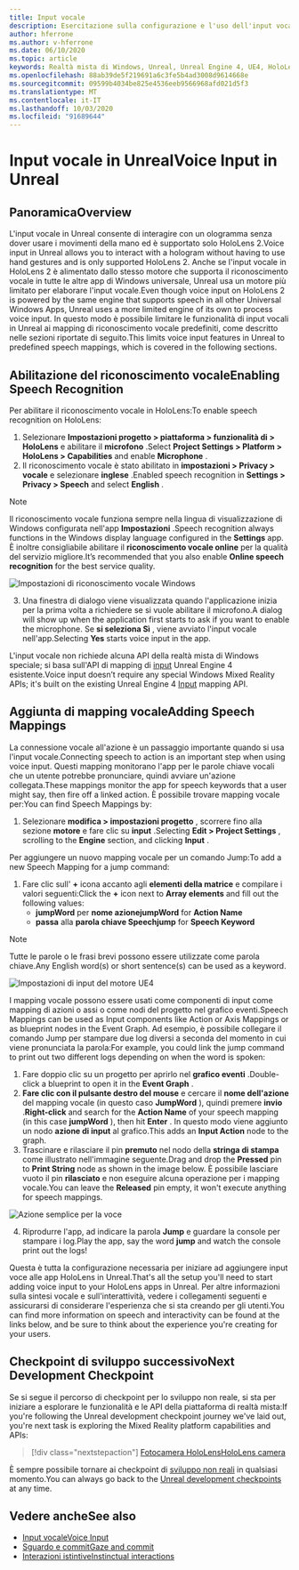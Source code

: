 ```yaml
---
title: Input vocale
description: Esercitazione sulla configurazione e l'uso dell'input vocale in HoloLens 2 e Unreal Engine
author: hferrone
ms.author: v-hferrone
ms.date: 06/10/2020
ms.topic: article
keywords: Realtà mista di Windows, Unreal, Unreal Engine 4, UE4, HoloLens 2, Voice, input vocale, riconoscimento vocale, realtà mista, sviluppo, funzionalità, documentazione, guide, ologrammi, sviluppo di giochi
ms.openlocfilehash: 88ab39de5f219691a6c3fe5b4ad3008d9614668e
ms.sourcegitcommit: 09599b4034be825e4536eeb9566968afd021d5f3
ms.translationtype: MT
ms.contentlocale: it-IT
ms.lasthandoff: 10/03/2020
ms.locfileid: "91689644"
---
```

# <a name="voice-input-in-unreal"></a><span data-ttu-id="574d7-104">Input vocale in Unreal</span><span class="sxs-lookup"><span data-stu-id="574d7-104">Voice Input in Unreal</span></span>

## <a name="overview"></a><span data-ttu-id="574d7-105">Panoramica</span><span class="sxs-lookup"><span data-stu-id="574d7-105">Overview</span></span>
<span data-ttu-id="574d7-106">L'input vocale in Unreal consente di interagire con un ologramma senza dover usare i movimenti della mano ed è supportato solo HoloLens 2.</span><span class="sxs-lookup"><span data-stu-id="574d7-106">Voice input in Unreal allows you to interact with a hologram without having to use hand gestures and is only supported HoloLens 2.</span></span> <span data-ttu-id="574d7-107">Anche se l'input vocale in HoloLens 2 è alimentato dallo stesso motore che supporta il riconoscimento vocale in tutte le altre app di Windows universale, Unreal usa un motore più limitato per elaborare l'input vocale.</span><span class="sxs-lookup"><span data-stu-id="574d7-107">Even though voice input on HoloLens 2 is powered by the same engine that supports speech in all other Universal Windows Apps, Unreal uses a more limited engine of its own to process voice input.</span></span> <span data-ttu-id="574d7-108">In questo modo è possibile limitare le funzionalità di input vocali in Unreal ai mapping di riconoscimento vocale predefiniti, come descritto nelle sezioni riportate di seguito.</span><span class="sxs-lookup"><span data-stu-id="574d7-108">This limits voice input features in Unreal to predefined speech mappings, which is covered in the following sections.</span></span> 

## <a name="enabling-speech-recognition"></a><span data-ttu-id="574d7-109">Abilitazione del riconoscimento vocale</span><span class="sxs-lookup"><span data-stu-id="574d7-109">Enabling Speech Recognition</span></span>

<span data-ttu-id="574d7-110">Per abilitare il riconoscimento vocale in HoloLens:</span><span class="sxs-lookup"><span data-stu-id="574d7-110">To enable speech recognition on HoloLens:</span></span>
1. <span data-ttu-id="574d7-111">Selezionare **Impostazioni progetto > piattaforma > funzionalità di > HoloLens** e abilitare il **microfono** .</span><span class="sxs-lookup"><span data-stu-id="574d7-111">Select **Project Settings > Platform > HoloLens > Capabilities** and enable **Microphone** .</span></span> 
2. <span data-ttu-id="574d7-112">Il riconoscimento vocale è stato abilitato in **impostazioni > Privacy > vocale** e selezionare **inglese** .</span><span class="sxs-lookup"><span data-stu-id="574d7-112">Enabled speech recognition in **Settings > Privacy > Speech** and select **English** .</span></span>

> [!NOTE]
> <span data-ttu-id="574d7-113">Il riconoscimento vocale funziona sempre nella lingua di visualizzazione di Windows configurata nell'app **Impostazioni** .</span><span class="sxs-lookup"><span data-stu-id="574d7-113">Speech recognition always functions in the Windows display language configured in the **Settings** app.</span></span> <span data-ttu-id="574d7-114">È inoltre consigliabile abilitare il **riconoscimento vocale online** per la qualità del servizio migliore.</span><span class="sxs-lookup"><span data-stu-id="574d7-114">It’s recommended that you also enable **Online speech recognition** for the best service quality.</span></span>

![Impostazioni di riconoscimento vocale Windows](images/unreal/speech-recognition-settings.png)

3. <span data-ttu-id="574d7-116">Una finestra di dialogo viene visualizzata quando l'applicazione inizia per la prima volta a richiedere se si vuole abilitare il microfono.</span><span class="sxs-lookup"><span data-stu-id="574d7-116">A dialog will show up when the application first starts to ask if you want to enable the microphone.</span></span> <span data-ttu-id="574d7-117">Se **si seleziona Sì** , viene avviato l'input vocale nell'app.</span><span class="sxs-lookup"><span data-stu-id="574d7-117">Selecting **Yes** starts voice input in the app.</span></span>

<span data-ttu-id="574d7-118">L'input vocale non richiede alcuna API della realtà mista di Windows speciale; si basa sull'API di mapping di [input](https://docs.unrealengine.com/Gameplay/Input/index.html) Unreal Engine 4 esistente.</span><span class="sxs-lookup"><span data-stu-id="574d7-118">Voice input doesn’t require any special Windows Mixed Reality APIs; it's built on the existing Unreal Engine 4 [Input](https://docs.unrealengine.com/Gameplay/Input/index.html) mapping API.</span></span> 

## <a name="adding-speech-mappings"></a><span data-ttu-id="574d7-119">Aggiunta di mapping vocale</span><span class="sxs-lookup"><span data-stu-id="574d7-119">Adding Speech Mappings</span></span>
<span data-ttu-id="574d7-120">La connessione vocale all'azione è un passaggio importante quando si usa l'input vocale.</span><span class="sxs-lookup"><span data-stu-id="574d7-120">Connecting speech to action is an important step when using voice input.</span></span> <span data-ttu-id="574d7-121">Questi mapping monitorano l'app per le parole chiave vocali che un utente potrebbe pronunciare, quindi avviare un'azione collegata.</span><span class="sxs-lookup"><span data-stu-id="574d7-121">These mappings monitor the app for speech keywords that a user might say, then fire off a linked action.</span></span> <span data-ttu-id="574d7-122">È possibile trovare mapping vocale per:</span><span class="sxs-lookup"><span data-stu-id="574d7-122">You can find Speech Mappings by:</span></span>
1. <span data-ttu-id="574d7-123">Selezionare **modifica > impostazioni progetto** , scorrere fino alla sezione **motore** e fare clic su **input** .</span><span class="sxs-lookup"><span data-stu-id="574d7-123">Selecting **Edit > Project Settings** , scrolling to the **Engine** section, and clicking **Input** .</span></span>

<span data-ttu-id="574d7-124">Per aggiungere un nuovo mapping vocale per un comando Jump:</span><span class="sxs-lookup"><span data-stu-id="574d7-124">To add a new Speech Mapping for a jump command:</span></span>
1. <span data-ttu-id="574d7-125">Fare clic sull' **+** icona accanto agli **elementi della matrice** e compilare i valori seguenti:</span><span class="sxs-lookup"><span data-stu-id="574d7-125">Click the **+** icon next to **Array elements** and fill out the following values:</span></span>
    * <span data-ttu-id="574d7-126">**jumpWord** per **nome azione**</span><span class="sxs-lookup"><span data-stu-id="574d7-126">**jumpWord** for **Action Name**</span></span>
    * <span data-ttu-id="574d7-127">**passa** alla **parola chiave Speech**</span><span class="sxs-lookup"><span data-stu-id="574d7-127">**jump** for **Speech Keyword**</span></span>

> [!NOTE]
> <span data-ttu-id="574d7-128">Tutte le parole o le frasi brevi possono essere utilizzate come parola chiave.</span><span class="sxs-lookup"><span data-stu-id="574d7-128">Any English word(s) or short sentence(s) can be used as a keyword.</span></span> 

![Impostazioni di input del motore UE4](images/unreal/engine-input.png)

<span data-ttu-id="574d7-130">I mapping vocale possono essere usati come componenti di input come mapping di azioni o assi o come nodi del progetto nel grafico eventi.</span><span class="sxs-lookup"><span data-stu-id="574d7-130">Speech Mappings can be used as Input components like Action or Axis Mappings or as blueprint nodes in the Event Graph.</span></span> <span data-ttu-id="574d7-131">Ad esempio, è possibile collegare il comando Jump per stampare due log diversi a seconda del momento in cui viene pronunciata la parola:</span><span class="sxs-lookup"><span data-stu-id="574d7-131">For example, you could link the jump command to print out two different logs depending on when the word is spoken:</span></span>

1. <span data-ttu-id="574d7-132">Fare doppio clic su un progetto per aprirlo nel **grafico eventi** .</span><span class="sxs-lookup"><span data-stu-id="574d7-132">Double-click a blueprint to open it in the **Event Graph** .</span></span>
2. <span data-ttu-id="574d7-133">**Fare clic con il pulsante destro del mouse** e cercare il **nome dell'azione** del mapping vocale (in questo caso **JumpWord** ), quindi premere **invio** .</span><span class="sxs-lookup"><span data-stu-id="574d7-133">**Right-click** and search for the **Action Name** of your speech mapping (in this case **jumpWord** ), then hit **Enter** .</span></span> <span data-ttu-id="574d7-134">In questo modo viene aggiunto un nodo **azione di input** al grafico.</span><span class="sxs-lookup"><span data-stu-id="574d7-134">This adds an **Input Action** node to the graph.</span></span>
3. <span data-ttu-id="574d7-135">Trascinare e rilasciare il pin **premuto** nel nodo della **stringa di stampa** come illustrato nell'immagine seguente.</span><span class="sxs-lookup"><span data-stu-id="574d7-135">Drag and drop the **Pressed** pin to **Print String** node as shown in the image below.</span></span> <span data-ttu-id="574d7-136">È possibile lasciare vuoto il pin **rilasciato** e non eseguire alcuna operazione per i mapping vocale.</span><span class="sxs-lookup"><span data-stu-id="574d7-136">You can leave the **Released** pin empty, it won't execute anything for speech mappings.</span></span>
 
![Azione semplice per la voce](images/unreal/voice-input-img-03.png)

4. <span data-ttu-id="574d7-138">Riprodurre l'app, ad indicare la parola **Jump** e guardare la console per stampare i log.</span><span class="sxs-lookup"><span data-stu-id="574d7-138">Play the app, say the word **jump** and watch the console print out the logs!</span></span>

<span data-ttu-id="574d7-139">Questa è tutta la configurazione necessaria per iniziare ad aggiungere input voce alle app HoloLens in Unreal.</span><span class="sxs-lookup"><span data-stu-id="574d7-139">That's all the setup you'll need to start adding voice input to your HoloLens apps in Unreal.</span></span> <span data-ttu-id="574d7-140">Per altre informazioni sulla sintesi vocale e sull'interattività, vedere i collegamenti seguenti e assicurarsi di considerare l'esperienza che si sta creando per gli utenti.</span><span class="sxs-lookup"><span data-stu-id="574d7-140">You can find more information on speech and interactivity can be found at the links below, and be sure to think about the experience you're creating for your users.</span></span>

## <a name="next-development-checkpoint"></a><span data-ttu-id="574d7-141">Checkpoint di sviluppo successivo</span><span class="sxs-lookup"><span data-stu-id="574d7-141">Next Development Checkpoint</span></span>

<span data-ttu-id="574d7-142">Se si segue il percorso di checkpoint per lo sviluppo non reale, si sta per iniziare a esplorare le funzionalità e le API della piattaforma di realtà mista:</span><span class="sxs-lookup"><span data-stu-id="574d7-142">If you're following the Unreal development checkpoint journey we've laid out, you're next task is exploring the Mixed Reality platform capabilities and APIs:</span></span> 

> [!div class="nextstepaction"]
> [<span data-ttu-id="574d7-143">Fotocamera HoloLens</span><span class="sxs-lookup"><span data-stu-id="574d7-143">HoloLens camera</span></span>](unreal-hololens-camera.md)

<span data-ttu-id="574d7-144">È sempre possibile tornare ai checkpoint di [sviluppo non reali](unreal-development-overview.md#2-core-building-blocks) in qualsiasi momento.</span><span class="sxs-lookup"><span data-stu-id="574d7-144">You can always go back to the [Unreal development checkpoints](unreal-development-overview.md#2-core-building-blocks) at any time.</span></span>

## <a name="see-also"></a><span data-ttu-id="574d7-145">Vedere anche</span><span class="sxs-lookup"><span data-stu-id="574d7-145">See also</span></span>
* [<span data-ttu-id="574d7-146">Input vocale</span><span class="sxs-lookup"><span data-stu-id="574d7-146">Voice Input</span></span>](../../design/voice-input.md)
* [<span data-ttu-id="574d7-147">Sguardo e commit</span><span class="sxs-lookup"><span data-stu-id="574d7-147">Gaze and commit</span></span>](../../design/gaze-and-commit.md)
* [<span data-ttu-id="574d7-148">Interazioni istintive</span><span class="sxs-lookup"><span data-stu-id="574d7-148">Instinctual interactions</span></span>](../../design/interaction-fundamentals.md)

